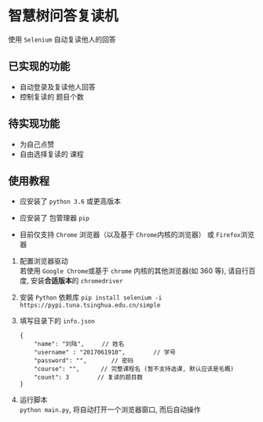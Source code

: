 # 智慧树问答复读机

使用 ```Selenium``` 自动复读他人的回答

## 已实现的功能
- 自动登录及复读他人回答
- 控制复读的 题目个数

## 待实现功能
- 为自己点赞
- 自由选择复读的 课程

## 使用教程
- 应安装了 ```python 3.6``` 或更高版本

- 应安装了 包管理器 ```pip```

- 目前仅支持 ```Chrome``` 浏览器（以及基于 ```Chrome```内核的浏览器） 或 ```Firefox```浏览器

1. 配置浏览器驱动   
   若使用 ```Google Chrome```或基于 ```chrome``` 内核的其他浏览器(如 360 等), 请自行百度, 安装**合适版本**的 ```chromedriver```  
   
2. 安装 ```Python``` 依赖库
  ```pip install selenium -i https://pypi.tuna.tsinghua.edu.cn/simple```
  
3. 填写目录下的 ```info.json```
    ```
    {
        "name": "刘陆",     // 姓名
        "username" : "2017061910",        // 学号
        "password": "",       // 密码
        "course": "",      // 完整课程名 (暂不支持选课, 默认应该是毛概)
        "count": 3        // 复读的题目数
    }
    ```

4. 运行脚本  
  ```python main.py```, 将自动打开一个浏览器窗口, 而后自动操作
 